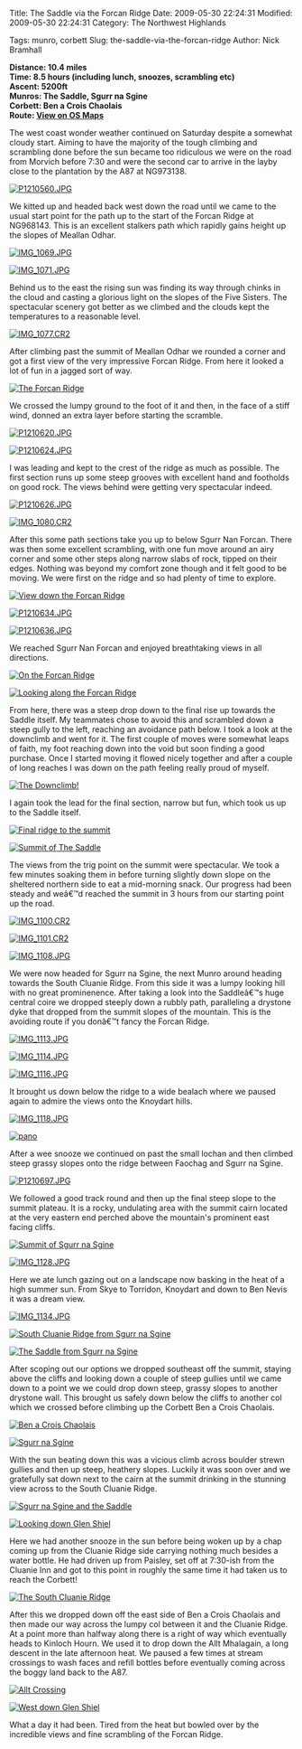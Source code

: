 Title: The Saddle via the Forcan Ridge
Date: 2009-05-30 22:24:31
Modified: 2009-05-30 22:24:31
Category: The Northwest Highlands

Tags: munro, corbett
Slug: the-saddle-via-the-forcan-ridge
Author: Nick Bramhall

**Distance: 10.4 miles  
Time: 8.5 hours (including lunch, snoozes, scrambling etc)  
Ascent: 5200ft  
Munros: The Saddle, Sgurr na Sgine  
Corbett: Ben a Crois Chaolais  
Route: [View on OS Maps](https://www.invertedworld.co.uk/hillwalking/trip/322)**



The west coast wonder weather continued on Saturday despite a somewhat cloudy start. Aiming to have the majority of the tough climbing and scrambling done before the sun became too ridiculous we were on the road from Morvich before 7:30 and were the second car to arrive in the layby close to the plantation by the A87 at NG973138.

<!--more-->

[![P1210560.JPG](http://farm4.static.flickr.com/3018/3589995156_cfa3d3b0d4_b.jpg)](http://www.flickr.com/photos/53725815@N00/3589995156)



We kitted up and headed back west down the road until we came to the usual start point for the path up to the start of the Forcan Ridge at NG968143. This is an excellent stalkers path which rapidly gains height up the slopes of Meallan Odhar. 



[![IMG_1069.JPG](http://farm4.static.flickr.com/3359/3589257323_22efa56d13_b.jpg)](http://www.flickr.com/photos/53725815@N00/3589257323)



[![IMG_1071.JPG](http://farm3.static.flickr.com/2462/3590070316_0765f2101a.jpg)](http://www.flickr.com/photos/53725815@N00/3590070316)



Behind us to the east the rising sun was finding its way through chinks in the cloud and casting a glorious light on the slopes of the Five Sisters. The spectacular scenery got better as we climbed and the clouds kept the temperatures to a reasonable level.



[![IMG_1077.CR2](http://farm3.static.flickr.com/2460/3589346761_c20053e7ae_b.jpg)](http://www.flickr.com/photos/53725815@N00/3589346761)



After climbing past the summit of Meallan Odhar we rounded a corner and got a first view of the very impressive Forcan Ridge. From here it looked a lot of fun in a jagged sort of way.



[![The Forcan Ridge](http://farm3.static.flickr.com/2475/3589315297_6bf075e123_b.jpg)](http://www.flickr.com/photos/53725815@N00/3589315297)



We crossed the lumpy ground to the foot of it and then, in the face of a stiff wind, donned an extra layer before starting the scramble. 



[![P1210620.JPG](http://farm4.static.flickr.com/3326/3590189652_ffb1085254_b.jpg)](http://www.flickr.com/photos/53725815@N00/3590189652)



[![P1210624.JPG](http://farm4.static.flickr.com/3328/3589393163_29f96bb53c_b.jpg)](http://www.flickr.com/photos/53725815@N00/3589393163)



I was leading and kept to the crest of the ridge as much as possible. The first section runs up some steep grooves with excellent hand and footholds on good rock. The views behind were getting very spectacular indeed.



[![P1210626.JPG](http://farm4.static.flickr.com/3649/3589408495_462f69beac_b.jpg)](http://www.flickr.com/photos/53725815@N00/3589408495)



[![IMG_1080.CR2](http://farm3.static.flickr.com/2474/3589398791_8d6d73accb_b.jpg)](http://www.flickr.com/photos/53725815@N00/3589398791)



After this some path sections take you up to below Sgurr Nan Forcan. There was then some excellent scrambling, with one fun move around an airy corner and some other steps along narrow slabs of rock, tipped on their edges. Nothing was beyond my comfort zone though and it felt good to be moving. We were first on the ridge and so had plenty of time to explore.



[![View down the Forcan Ridge](http://farm3.static.flickr.com/2316/3590281724_144f570483_b.jpg)](http://www.flickr.com/photos/53725815@N00/3590281724)



[![P1210634.JPG](http://farm4.static.flickr.com/3393/3589428183_47b791e124_b.jpg)](http://www.flickr.com/photos/53725815@N00/3589428183)



[![P1210636.JPG](http://farm3.static.flickr.com/2463/3590244222_3072af3a0c_b.jpg)](http://www.flickr.com/photos/53725815@N00/3590244222)



We reached Sgurr Nan Forcan and enjoyed breathtaking views in all directions.



[![On the Forcan Ridge](http://farm4.static.flickr.com/3332/3589469511_d90ac0342e_b.jpg)](http://www.flickr.com/photos/53725815@N00/3589469511)



[![Looking along the Forcan Ridge](http://farm4.static.flickr.com/3370/3589491695_7b289d88cd_b.jpg)](http://www.flickr.com/photos/53725815@N00/3589491695)



 From here, there was a steep drop down to the final rise up towards the Saddle itself. My teammates chose to avoid this and scrambled down a steep gully to the left, reaching an avoidance path below. I took a look at the downclimb and went for it. The first couple of moves were somewhat leaps of faith, my foot reaching down into the void but soon finding a good purchase. Once I started moving it flowed nicely together and after a couple of long reaches I was down on the path feeling really proud of myself. 



[![The Downclimb!](http://farm4.static.flickr.com/3591/3590309118_6c6d645326_b.jpg)](http://www.flickr.com/photos/53725815@N00/3590309118)



I again took the lead for the final section, narrow but fun, which took us up to the Saddle itself.



[![Final ridge to the summit](http://farm4.static.flickr.com/3388/3589529803_9cf255a8b7_b.jpg)](http://www.flickr.com/photos/53725815@N00/3589529803)



[![Summit of The Saddle](http://farm4.static.flickr.com/3338/3590347706_de5c5cb083_b.jpg)](http://www.flickr.com/photos/53725815@N00/3590347706)



The views from the trig point on the summit were spectacular. We took a few minutes soaking them in before turning slightly down slope on the sheltered northern side to eat a mid-morning snack. Our progress had been steady and weâ€™d reached the summit in 3 hours from our starting point up the road.



[![IMG_1100.CR2](http://farm4.static.flickr.com/3660/3590481706_39b4811735_b.jpg)](http://www.flickr.com/photos/53725815@N00/3590481706)



[![IMG_1101.CR2](http://farm4.static.flickr.com/3338/3589680453_59a6708e5c_b.jpg)](http://www.flickr.com/photos/53725815@N00/3589680453)



[![IMG_1108.JPG](http://farm4.static.flickr.com/3416/3589700973_ace4e2fbfd_b.jpg)](http://www.flickr.com/photos/53725815@N00/3589700973)



We were now headed for Sgurr na Sgine, the next Munro around heading towards the South Cluanie Ridge. From this side it was a lumpy looking hill with no great prominenence. After taking a look into the Saddleâ€™s huge central coire we dropped steeply down a rubbly path, paralleling a drystone dyke that dropped from the summit slopes of the mountain. This is the avoiding route if you donâ€™t fancy the Forcan Ridge. 



[![IMG_1113.JPG](http://farm4.static.flickr.com/3398/3590529120_d932d1fb6d_b.jpg)](http://www.flickr.com/photos/53725815@N00/3590529120)



[![IMG_1114.JPG](http://farm4.static.flickr.com/3377/3589727863_7460a04099_b.jpg)](http://www.flickr.com/photos/53725815@N00/3589727863)



[![IMG_1116.JPG](http://farm4.static.flickr.com/3562/3589743401_c769d2fe1a_b.jpg)](http://www.flickr.com/photos/53725815@N00/3589743401)



It brought us down below the ridge to a wide bealach where we paused again to admire the views onto the Knoydart hills. 



[![IMG_1118.JPG](http://farm3.static.flickr.com/2425/3590569718_ba610cfdaf_b.jpg)](http://www.flickr.com/photos/53725815@N00/3590569718)



[![pano](http://farm3.static.flickr.com/2392/3589774547_bab9a3563b_b.jpg)](http://www.flickr.com/photos/53725815@N00/3589774547)



After a wee snooze we continued on past the small lochan and then climbed steep grassy slopes onto the ridge between Faochag and Sgurr na Sgine. 



[![P1210697.JPG](http://farm4.static.flickr.com/3312/3590644926_3bf57d315f_b.jpg)](http://www.flickr.com/photos/53725815@N00/3590644926)



We followed a good track round and then up the final steep slope to the summit plateau. It is a rocky, undulating area with the summit cairn located at the very eastern end perched above the mountain's prominent east facing cliffs.



[![Summit of Sgurr na Sgine](http://farm4.static.flickr.com/3359/3590680208_9a8d7101c4_b.jpg)](http://www.flickr.com/photos/53725815@N00/3590680208)



[![IMG_1128.JPG](http://farm3.static.flickr.com/2436/3589884211_42549b2dca_b.jpg)](http://www.flickr.com/photos/53725815@N00/3589884211)



Here we ate lunch gazing out on a landscape now basking in the heat of a high summer sun. From Skye to Torridon, Knoydart and down to Ben Nevis it was a dream view.



[![IMG_1134.JPG](http://farm4.static.flickr.com/3344/3589910731_c40358403c_b.jpg)](http://www.flickr.com/photos/53725815@N00/3589910731)



[![South Cluanie Ridge from Sgurr na Sgine](http://farm4.static.flickr.com/3606/3590740778_8f8c685520_b.jpg)](http://www.flickr.com/photos/53725815@N00/3590740778)



[![The Saddle from Sgurr na Sgine](http://farm3.static.flickr.com/2479/3589945849_24d01a22f1_b.jpg)](http://www.flickr.com/photos/53725815@N00/3589945849)



After scoping out our options we dropped southeast off the summit, staying above the cliffs and looking down a couple of steep gullies until we came down to a point we we could drop down steep, grassy slopes to another drystone wall. This brought us safely down below the cliffs to another col which we crossed before climbing up the Corbett Ben a Crois Chaolais.



[![Ben a Crois Chaolais](http://farm4.static.flickr.com/3630/3589957919_0fe7a822b5_b.jpg)](http://www.flickr.com/photos/53725815@N00/3589957919)



[![Sgurr na Sgine](http://farm4.static.flickr.com/3637/3589969353_dd0a50e78b_b.jpg)](http://www.flickr.com/photos/53725815@N00/3589969353)



With the sun beating down this was a vicious climb across boulder strewn gullies and then up steep, heathery slopes. Luckily it was soon over and we gratefully sat down next to the cairn at the summit drinking in the stunning view across to the South Cluanie Ridge. 



[![Sgurr na Sgine and the Saddle](http://farm3.static.flickr.com/2435/3589996765_fa1a395ee8_b.jpg)](http://www.flickr.com/photos/53725815@N00/3589996765)



[![Looking down Glen Shiel](http://farm3.static.flickr.com/2453/3590828870_bcc307581e_b.jpg)](http://www.flickr.com/photos/53725815@N00/3590828870)



Here we had another snooze in the sun before being woken up by a chap coming up from the Cluanie Ridge side carrying nothing much besides a water bottle. He had driven up from Paisley, set off at 7:30-ish from the Cluanie Inn and got to this point in roughly the same time it had taken us to reach the Corbett!



[![The South Cluanie Ridge](http://farm3.static.flickr.com/2456/3584178935_391670d8b1_b.jpg)](http://www.flickr.com/photos/black_friction/3584178935/)



After this we dropped down off the east side of Ben a Crois Chaolais and then made our way across the lumpy col between it and the Cluanie Ridge. At a point more than halfway along there is a right of way which eventually heads to Kinloch Hourn. We used it to drop down the Allt Mhalagain, a long descent in the late afternoon heat. We paused a few times at stream crossings to wash faces and refill bottles before eventually coming across the boggy land back to the A87.



[![Allt Crossing](http://farm4.static.flickr.com/3392/3590033129_58c6158753_b.jpg)](http://www.flickr.com/photos/53725815@N00/3590033129)



[![West down Glen Shiel](http://farm4.static.flickr.com/3388/3590071623_7c2ab4fe71_b.jpg)](http://www.flickr.com/photos/53725815@N00/3590071623)



What a day it had been. Tired from the heat but bowled over by the incredible views and fine scrambling of the Forcan Ridge.

